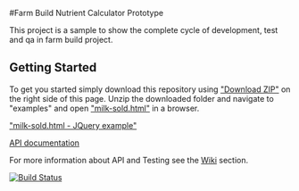 #Farm Build Nutrient Calculator Prototype

This project is a sample to show the complete cycle of development, test and qa in farm build project.


## Getting Started

To get you started simply download this repository using <a href="https://github.com/SpatialVision/farm-build-nutrient-calculator/archive/master.zip" target="_blank">"Download ZIP"</a> on the right side of this page. Unzip the downloaded folder and navigate to "examples" and open <a href="https://rawgit.com/SpatialVision/farm-build-nutrient-calculator/master/examples/milk-sold/milk-sold.html" target="_blank">"milk-sold.html"</a>
in a browser.

<a href="https://rawgit.com/SpatialVision/farm-build-nutrient-calculator/master/examples/milk-sold/jQuery/milk-sold.html" target="_blank">"milk-sold.html - JQuery example"</a>

<a href="https://rawgit.com/SpatialVision/farm-build-nutrient-calculator/master/docs/Farm_Build_Nutrient_Calculator_Prototype/0.0.1/index.html" target="_blank">API documentation</a>


For more information about API and Testing see the [Wiki](https://github.com/SpatialVision/farm-build-nutrient-calculator/wiki) section.

[![Build Status](https://api.travis-ci.org/SpatialVision/farm-build-nutrient-calculator.svg?branch=master)](https://travis-ci.org/SpatialVision/farm-build-nutrient-calculator)
